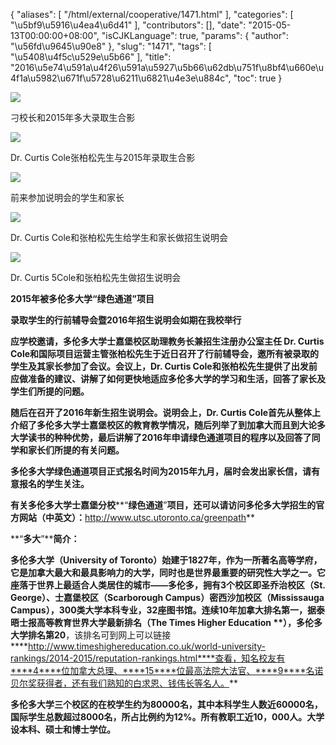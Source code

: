 {
    "aliases": [
        "/html/external/cooperative/1471.html"
    ],
    "categories": [
        "\u5bf9\u5916\u4ea4\u6d41"
    ],
    "contributors": [],
    "date": "2015-05-13T00:00:00+08:00",
    "isCJKLanguage": true,
    "params": {
        "author": "\u56fd\u9645\u90e8"
    },
    "slug": "1471",
    "tags": [
        "\u5408\u4f5c\u529e\u5b66"
    ],
    "title": "2016\u5e74\u591a\u4f26\u591a\u5927\u5b66\u62db\u751f\u8bf4\u660e\u4f1a\u5982\u671f\u5728\u6211\u6821\u4e3e\u884c",
    "toc": true
}

![](https://cdn.tfls.online/mirror/full/808db09ec44d1ce062473753d95ff3de3adaf9ba.jpg)




刁校长和2015年多大录取生合影




![](https://cdn.tfls.online/mirror/full/70a50854f1024f9436a08e1ba466e31afc43c1b4.jpg)




Dr. Curtis Cole张柏松先生与2015年录取生合影




![](https://cdn.tfls.online/mirror/full/32dfea4c9c364856756b19c2b470ac3d838777d5.jpg)




前来参加说明会的学生和家长




![](https://cdn.tfls.online/mirror/full/0d612d8b070429778062bf217fd9ff6ea1c32891.jpg)




Dr. Curtis Cole和张柏松先生给学生和家长做招生说明会




![](https://cdn.tfls.online/mirror/full/d1ebbc749cd84870fb7980d89de5e956878d8315.jpg)




Dr. Curtis 5Cole和张柏松先生做招生说明会




  






  





**2015****年被多伦多大学****“绿色通道”项目**




**录取学生的行前辅导会暨****2016****年招生说明会如期在我校举行**




**应学校邀请，多伦多大学士嘉堡校区****助理教务长兼招生注册办公室主任 Dr. Curtis Cole****和国际项目运营主管张柏松先生于****近日****召开了行前辅导会，邀所有被录取的学生及其家长参加了会议。会议上，****Dr. Curtis Cole****和张柏松先生提供了出发前应做准备的建议、讲解了如何更快地适应多伦多大学的学习和生活，回答了家长及学生们所提的问题。**




**随后在召开了****2016****年新生招生说明会。说明会上，****Dr. Curtis Cole****首先从整体上介绍了****多伦多大学士嘉堡校区的教育教学情况，随后列举了到加拿大而且到大论多大学读书的种种优势，最后****讲解了****2016****年申请绿色通道项目的程序以及回答了同学和家长们所提的有关问题。**




**多伦多大学绿色通道项目正式报名时间为****2015****年九月，届时会发出家长信，请有意报名的学生关注。**









**有关多伦多大学士嘉堡分校****“****绿色通道****”****项目，还可以请访问多伦多大学招生的官方网站（中英文）：****<http://www.utsc.utoronto.ca/greenpath>**









**“****多大****”****简介：**




**多伦多大学（****University of Toronto****）始建于****1827****年，作为一所著名高等学府，它是加拿大最大和最具影响力的大学，同时也是世界最重要的研究性大学之一。****它座落于世界上最适合人类居住的城市****——****多伦多，拥有****3****个校区即圣乔治校区（****St. George****）、士嘉堡校区（****Scarborough Campus****）密西沙加校区（****Mississauga Campus****），****300****类大学本科专业，****32****座图书馆。连续****10****年加拿大排名第一，据泰晤士报高等教育世界大学最新排名（****The Times
Higher Education** **），多伦多大学排名第****20****，该排名可到网上可以链接****http://www.timeshighereducation.co.uk/world-university-rankings/2014-2015/reputation-rankings.html****查看，知名校友有****4****位加拿大总理、****15****位最高法院大法官、****9****名诺贝尔奖获得者，还有我们熟知的白求恩、钱伟长等名人。**




**多伦多大学三个校区的在校学生约为****80000****名，其中本科学生人数近****60000****名，国际学生总数超过****8000****名，所占比例约为****12%****。所有教职工近****10****，****000****人。大学设本科、硕士和博士学位。**









  





  



